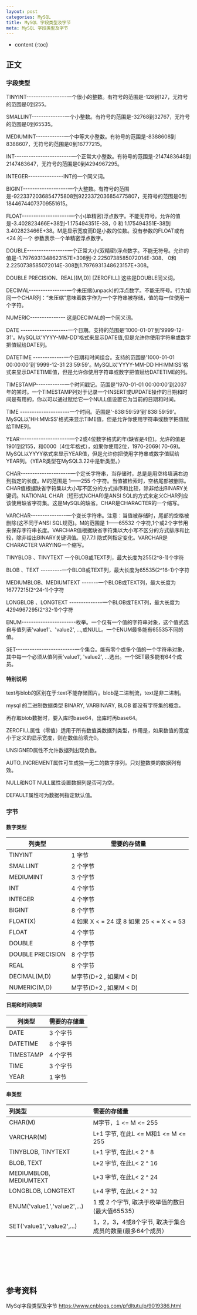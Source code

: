 ```yaml
---
layout: post
categories: MySQL
title: MySQL 字段类型及字节
meta: MySQL 字段类型及字节
---
```

* content
{:toc}

## 正文

### 字段类型

TINYINT-----------------一个很小的整数。有符号的范围是-128到127，无符号的范围是0到255。

SMALLINT--------------一个小整数。有符号的范围是-32768到32767，无符号的范围是0到65535。

MEDIUMINT------------一个中等大小整数。有符号的范围是-8388608到8388607，无符号的范围是0到16777215。

INT------------------------一个正常大小整数。有符号的范围是-2147483648到2147483647，无符号的范围是0到4294967295。

INTEGER---------------INT的一个同义词。

BIGINT-------------------一个大整数。有符号的范围是-9223372036854775808到9223372036854775807，无符号的范围是0到18446744073709551615。

FLOAT--------------------一个小(单精密)浮点数字。不能无符号。允许的值是-3.402823466E+38到-1.175494351E-38，0 和 1.175494351E-38到3.402823466E+38。M是显示宽度而D是小数的位数。没有参数的FLOAT或有<24 的一个 参数表示一个单精密浮点数字。

DOUBLE-----------------一个正常大小(双精密)浮点数字。不能无符号。允许的值是-1.7976931348623157E+308到-2.2250738585072014E-308、 0和2.2250738585072014E-308到1.7976931348623157E+308。

DOUBLE PRECISION、REAL[(M,D)] [ZEROFILL] 这些是DOUBLE同义词。

DECIMAL----------------一个未压缩(unpack)的浮点数字。不能无符号。行为如同一个CHAR列：“未压缩”意味着数字作为一个字符串被存储，值的每一位使用一个字符。

NUMERIC--------------- 这是DECIMAL的一个同义词。

DATE --------------------一个日期。支持的范围是'1000-01-01'到'9999-12-31'。MySQL以'YYYY-MM-DD'格式来显示DATE值,但是允许你使用字符串或数字把值赋给DATE列。

DATETIME -------------一个日期和时间组合。支持的范围是'1000-01-01 00:00:00'到'9999-12-31 23:59:59'。MySQL以'YYYY-MM-DD HH:MM:SS'格式来显示DATETIME值，但是允许你使用字符串或数字把值赋给DATETIME的列。

TIMESTAMP------------一个时间戳记。范围是'1970-01-01 00:00:00'到2037年的某时。一个TIMESTAMP列对于记录一个INSERT或UPDATE操作的日期和时间是有用的，你以可以通过赋给它一个NULL值设置它为当前的日期和时间。

TIME ---------------------一个时间。范围是'-838:59:59'到'838:59:59'。MySQL以'HH:MM:SS'格式来显示TIME值，但是允许你使用字符串或数字把值赋给TIME列。

YEAR---------------------一个2或4位数字格式的年(缺省是4位)。允许的值是1901到2155，和0000（4位年格式），如果你使用2位，1970-2069( 70-69)。MySQL以YYYY格式来显示YEAR值，但是允许你把使用字符串或数字值赋给YEAR列。（YEAR类型在MySQL3.22中是新类型。）

CHAR---------------------一个定长字符串，当存储时，总是是用空格填满右边到指定的长度。M的范围是 1——255 个字符。当值被检索时，空格尾部被删除。CHAR值根据缺省字符集以大小写不区分的方式排序和比较，除非给出BINARY关键词。NATIONAL CHAR（短形式NCHAR)是ANSI SQL的方式来定义CHAR列应该使用缺省字符集。这是MySQL的缺省。CHAR是CHARACTER的一个缩写。

VARCHAR---------------一个变长字符串。注意：当值被存储时，尾部的空格被删除(这不同于ANSI SQL规范)。M的范围是 1——65532 个字符,1个或2个字节用来保存字符串长度。VARCHAR值根据缺省字符集以大小写不区分的方式排序和比较，除非给出BINARY关键词值。见7.7.1 隐式列指定变化。VARCHAR是CHARACTER VARYING一个缩写。

TINYBLOB 、TINYTEXT 一个BLOB或TEXT列，最大长度为255(2^8-1)个字符

BLOB 、TEXT ---------一个BLOB或TEXT列，最大长度为65535(2^16-1)个字符

MEDIUMBLOB、MEDIUMTEXT -------一个BLOB或TEXT列，最大长度为16777215(2^24-1)个字符

LONGBLOB 、LONGTEXT --------------一个BLOB或TEXT列，最大长度为4294967295(2^32-1)个字符

ENUM-----------------------枚举。一个仅有一个值的字符串对象，这个值式选自与值列表'value1'、'value2', ...,或NULL。一个ENUM最多能有65535不同的值。

SET-------------------------一个集合。能有零个或多个值的一个字符串对象，其中每一个必须从值列表'value1', 'value2', ...选出。一个SET最多能有64个成员。

#### 特别说明

text与blob的区别在于:text不能存储图片。blob是二进制流，text是非二进制。

mysql 的二进制数据类型 BINARY, VARBINARY, BLOB 都没有字符集的概念。

再存取blob数据时，要入库时base64，出库时再base64。

ZEROFILL属性（零值）适用于所有数值类数据列类型，作用是，如果数值的宽度小于定义的显示宽度，则在数值前填充0。

UNSIGNED属性不允许数据列出现负数。

AUTO_INCREMENT属性可生成独一无二的数字序列。只对整数类的数据列有效。

NULL和NOT NULL属性设置数据列是否可为空。

DEFAULT属性可为数据列指定默认值。

### 字节

#### 数字类型

列类型 	| 需要的存储量
| -------- | ----------- | 
| TINYINT 	| 1 字节 | 
| SMALLINT 	| 2 个字节 | 
| MEDIUMINT 	| 3 个字节 | 
| INT 	| 4 个字节 | 
| INTEGER 	| 4 个字节 | 
| BIGINT 	| 8 个字节 | 
| FLOAT(X) 	| 4 如果 X < = 24 或 8 如果 25 < = X < = 53 | 
| FLOAT 	| 4 个字节 | 
| DOUBLE 	| 8 个字节 | 
| DOUBLE PRECISION 	| 8 个字节 | 
| REAL 	| 8 个字节 | 
| DECIMAL(M,D) 	| M字节(D+2 , 如果M < D) | 
| NUMERIC(M,D) 	| M字节(D+2 , 如果M < D) | 

#### 日期和时间类型

| 列类型 	| 需要的存储量 | 
| -------- | ----------- | 
| DATE 	| 3 个字节 | 
| DATETIME 	| 8 个字节 | 
| TIMESTAMP 	| 4 个字节 | 
| TIME 	| 3 个字节 | 
| YEAR 	| 1 字节 | 

#### 串类型

| 列类型 	| 需要的存储量
| :-------- | :----------- | 
| CHAR(M) 	| M字节，1 <= M <= 255 | 
| VARCHAR(M) 	| L+1 字节, 在此L <= M和1 <= M <= 255 | 
| TINYBLOB, TINYTEXT 	| L+1 字节, 在此L< 2 ^ 8 | 
| BLOB, TEXT 	| L+2 字节, 在此L< 2 ^ 16 | 
| MEDIUMBLOB, MEDIUMTEXT 	| L+3 字节, 在此L< 2 ^ 24 | 
| LONGBLOB, LONGTEXT 	| L+4 字节, 在此L< 2 ^ 32 | 
| ENUM('value1','value2',...) 	| 1 或 2 个字节, 取决于枚举值的数目(最大值65535） | 
| SET('value1','value2',...) 	| 1，2，3，4或8个字节, 取决于集合成员的数量(最多64个成员） | 



<br/><br/><br/><br/><br/>
## 参考资料

MySql字段类型及字节 <https://www.cnblogs.com/pfdltutu/p/9019386.html>

